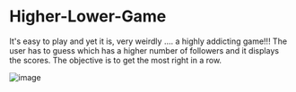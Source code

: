 # Higher-Lower-Game
It's easy to play and yet it is, very weirdly .... a highly addicting game!!! The user has to guess which has a higher number of followers and it displays the scores. The objective is to get the most right in a row. 






![image](https://user-images.githubusercontent.com/80421780/186976101-1d78e7aa-479c-48ae-9567-9ca1801a75aa.png)
